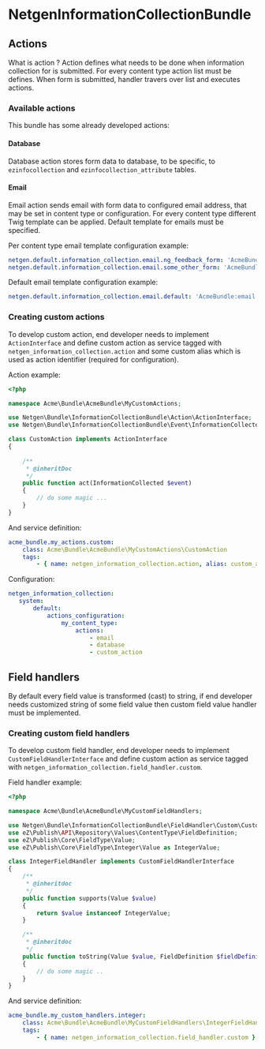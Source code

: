 NetgenInformationCollectionBundle
=================================

## Actions

What is action ? Action defines what needs to be done when information collection for is submitted. 
For every content type action list must be defines. When form is submitted, handler travers over list and executes actions. 

### Available actions

This bundle has some already developed actions:

#### Database

Database action stores form data to database, to be specific, to `ezinfocollection` and `ezinfocollection_attribute` tables.

#### Email

Email action sends email with form data to configured email address, that may be set in content type or configuration.
For every content type different Twig template can be applied. Default template for emails must be specified.

Per content type email template configuration example:

```yaml
netgen.default.information_collection.email.ng_feedback_form: 'AcmeBundle:email:ng_feedback_form.html.twig'
netgen.default.information_collection.email.some_other_form: 'AcmeBundle:email:some_other_form.html.twig'
```

Default email template configuration example:

```yaml
netgen.default.information_collection.email.default: 'AcmeBundle:email:default.html.twig'
```

### Creating custom actions

To develop custom action, end developer needs to implement `ActionInterface` 
and define custom action as service tagged with `netgen_information_collection.action` and some custom alias which is used as
action identifier (required for configuration).

Action example:

```php
<?php

namespace Acme\Bundle\AcmeBundle\MyCustomActions;

use Netgen\Bundle\InformationCollectionBundle\Action\ActionInterface;
use Netgen\Bundle\InformationCollectionBundle\Event\InformationCollected;

class CustomAction implements ActionInterface
{
    
    /**
     * @inheritDoc
     */
    public function act(InformationCollected $event)
    {
        // do some magic ...
    }
}
```

And service definition:

```yml
acme_bundle.my_actions.custom:
    class: Acme\Bundle\AcmeBundle\MyCustomActions\CustomAction
    tags:
        - { name: netgen_information_collection.action, alias: custom_action }
```

Configuration:

```yml
netgen_information_collection:
   system:
       default:
           actions_configuration:
               my_content_type:
                   actions:
                       - email
                       - database
                       - custom_action
```

## Field handlers

By default every field value is transformed (cast) to string, if end developer needs customized string of some field value
then custom field value handler must be implemented.

### Creating custom field handlers

To develop custom field handler, end developer needs to implement `CustomFieldHandlerInterface` 
and define custom action as service tagged with `netgen_information_collection.field_handler.custom`.

Field handler example:

```php
<?php

namespace Acme\Bundle\AcmeBundle\MyCustomFieldHandlers;

use Netgen\Bundle\InformationCollectionBundle\FieldHandler\Custom\CustomFieldHandlerInterface;
use eZ\Publish\API\Repository\Values\ContentType\FieldDefinition;
use eZ\Publish\Core\FieldType\Value;
use eZ\Publish\Core\FieldType\Integer\Value as IntegerValue;

class IntegerFieldHandler implements CustomFieldHandlerInterface
{
    /**
     * @inheritdoc
     */
    public function supports(Value $value)
    {
        return $value instanceof IntegerValue;
    }

    /**
     * @inheritdoc
     */
    public function toString(Value $value, FieldDefinition $fieldDefinition)
    {
        // do some magic ..
    }
}
```

And service definition:

```yml
acme_bundle.my_custom_handlers.integer:
    class: Acme\Bundle\AcmeBundle\MyCustomFieldHandlers\IntegerFieldHandler
    tags:
        - { name: netgen_information_collection.field_handler.custom }
```
